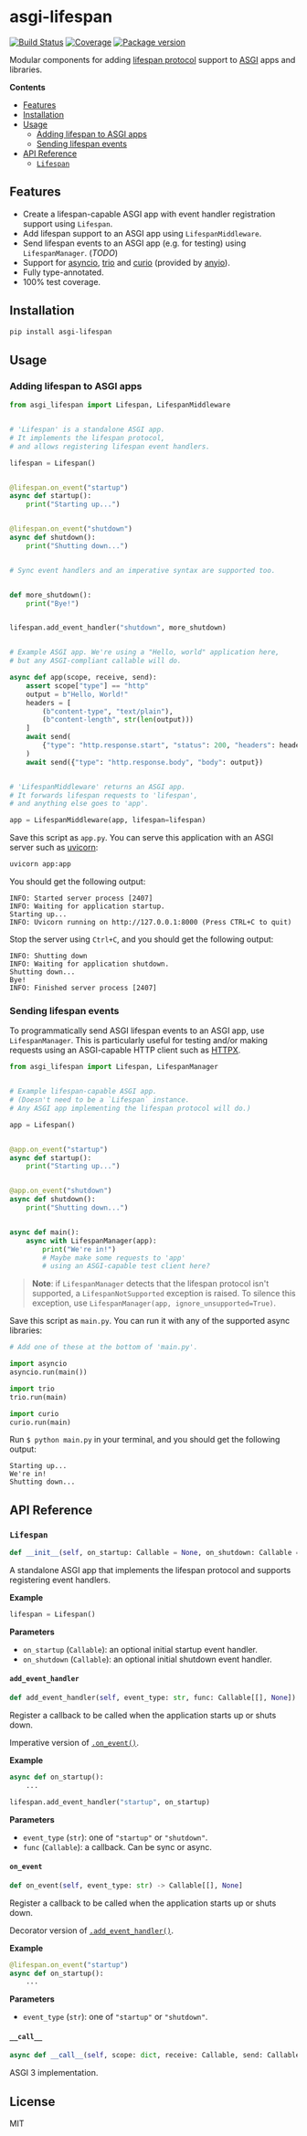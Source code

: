 # asgi-lifespan

[![Build Status](https://travis-ci.com/florimondmanca/asgi-lifespan.svg?branch=master)](https://travis-ci.com/florimondmanca/asgi-lifespan)
[![Coverage](https://codecov.io/gh/florimondmanca/asgi-lifespan/branch/master/graph/badge.svg)](https://codecov.io/gh/florimondmanca/asgi-lifespan)
[![Package version](https://badge.fury.io/py/asgi-lifespan.svg)](https://pypi.org/project/asgi-lifespan)

Modular components for adding [lifespan protocol](https://asgi.readthedocs.io/en/latest/specs/lifespan.html) support to [ASGI] apps and libraries.

[asgi]: https://asgi.readthedocs.io

**Contents**

- [Features](#features)
- [Installation](#installation)
- [Usage](#usage)
  - [Adding lifespan to ASGI apps](#adding-lifespan-to-asgi-apps)
  - [Sending lifespan events](#sending-lifespan-events)
- [API Reference](#api-reference)
  - [`Lifespan`](#lifespan)

## Features

- Create a lifespan-capable ASGI app with event handler registration support using `Lifespan`.
- Add lifespan support to an ASGI app using `LifespanMiddleware`.
- Send lifespan events to an ASGI app (e.g. for testing) using `LifespanManager`. (_TODO_)
- Support for [asyncio], [trio] and [curio] (provided by [anyio]).
- Fully type-annotated.
- 100% test coverage.

[asyncio]: https://docs.python.org/3/library/asyncio
[trio]: https://anyio.readthedocs.io/en/latest/
[curio]: https://anyio.readthedocs.io/en/latest/
[anyio]: https://anyio.readthedocs.io

## Installation

```bash
pip install asgi-lifespan
```

## Usage

### Adding lifespan to ASGI apps

```python
from asgi_lifespan import Lifespan, LifespanMiddleware


# 'Lifespan' is a standalone ASGI app.
# It implements the lifespan protocol,
# and allows registering lifespan event handlers.

lifespan = Lifespan()


@lifespan.on_event("startup")
async def startup():
    print("Starting up...")


@lifespan.on_event("shutdown")
async def shutdown():
    print("Shutting down...")


# Sync event handlers and an imperative syntax are supported too.


def more_shutdown():
    print("Bye!")


lifespan.add_event_handler("shutdown", more_shutdown)


# Example ASGI app. We're using a "Hello, world" application here,
# but any ASGI-compliant callable will do.

async def app(scope, receive, send):
    assert scope["type"] == "http"
    output = b"Hello, World!"
    headers = [
        (b"content-type", "text/plain"),
        (b"content-length", str(len(output)))
    ]
    await send(
        {"type": "http.response.start", "status": 200, "headers": headers}
    )
    await send({"type": "http.response.body", "body": output})


# 'LifespanMiddleware' returns an ASGI app.
# It forwards lifespan requests to 'lifespan',
# and anything else goes to 'app'.

app = LifespanMiddleware(app, lifespan=lifespan)
```

Save this script as `app.py`. You can serve this application with an ASGI server such as [uvicorn]:

[uvicorn]: https://www.uvicorn.org/

```bash
uvicorn app:app
```

You should get the following output:

```console
INFO: Started server process [2407]
INFO: Waiting for application startup.
Starting up...
INFO: Uvicorn running on http://127.0.0.1:8000 (Press CTRL+C to quit)
```

Stop the server using `Ctrl+C`, and you should get the following output:

```console
INFO: Shutting down
INFO: Waiting for application shutdown.
Shutting down...
Bye!
INFO: Finished server process [2407]
```

### Sending lifespan events

To programmatically send ASGI lifespan events to an ASGI app, use `LifespanManager`. This is particularly useful for testing and/or making requests using an ASGI-capable HTTP client such as [HTTPX].

[httpx]: https://www.encode.io/httpx/

```python
from asgi_lifespan import Lifespan, LifespanManager


# Example lifespan-capable ASGI app.
# (Doesn't need to be a `Lifespan` instance.
# Any ASGI app implementing the lifespan protocol will do.)

app = Lifespan()


@app.on_event("startup")
async def startup():
    print("Starting up...")


@app.on_event("shutdown")
async def shutdown():
    print("Shutting down...")


async def main():
    async with LifespanManager(app):
        print("We're in!")
        # Maybe make some requests to 'app'
        # using an ASGI-capable test client here?
```

> **Note**: if `LifespanManager` detects that the lifespan protocol isn't supported, a `LifespanNotSupported` exception is raised. To silence this exception, use `LifespanManager(app, ignore_unsupported=True)`.

Save this script as `main.py`. You can run it with any of the supported async libraries:

```python
# Add one of these at the bottom of 'main.py'.

import asyncio
asyncio.run(main())

import trio
trio.run(main)

import curio
curio.run(main)
```

Run `$ python main.py` in your terminal, and you should get the following output:

```console
Starting up...
We're in!
Shutting down...
```

## API Reference

### `Lifespan`

```python
def __init__(self, on_startup: Callable = None, on_shutdown: Callable = None)
```

A standalone ASGI app that implements the lifespan protocol and supports registering event handlers.

**Example**

```python
lifespan = Lifespan()
```

**Parameters**

- `on_startup` (`Callable`): an optional initial startup event handler.
- `on_shutdown` (`Callable`): an optional initial shutdown event handler.

#### `add_event_handler`

```python
def add_event_handler(self, event_type: str, func: Callable[[], None]) -> None
```

Register a callback to be called when the application starts up or shuts down.

Imperative version of [`.on_event()`](#on_event).

**Example**

```python
async def on_startup():
    ...

lifespan.add_event_handler("startup", on_startup)
```

**Parameters**

- `event_type` (`str`): one of `"startup"` or `"shutdown"`.
- `func` (`Callable`): a callback. Can be sync or async.

#### `on_event`

```python
def on_event(self, event_type: str) -> Callable[[], None]
```

Register a callback to be called when the application starts up or shuts down.

Decorator version of [`.add_event_handler()`](#add_event_handler).

**Example**

```python
@lifespan.on_event("startup")
async def on_startup():
    ...
```

**Parameters**

- `event_type` (`str`): one of `"startup"` or `"shutdown"`.

#### `__call__`

```python
async def __call__(self, scope: dict, receive: Callable, send: Callable) -> None
```

ASGI 3 implementation.

## License

MIT
